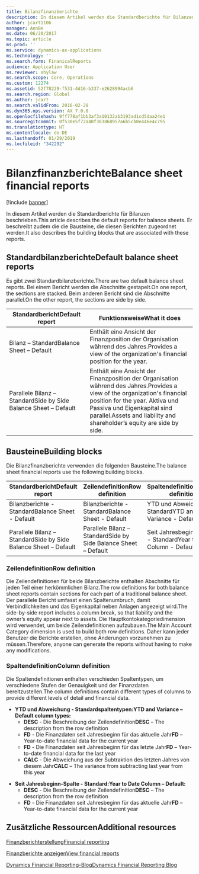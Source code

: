 ```yaml
---
title: Bilanzfinanzberichte
description: In diesem Artikel werden die Standardberichte für Bilanzen beschrieben. Er beschreibt zudem die die Bausteine, die diesen Berichten zugeordnet werden.
author: jcart1106
manager: AnnBe
ms.date: 06/20/2017
ms.topic: article
ms.prod: ''
ms.service: dynamics-ax-applications
ms.technology: ''
ms.search.form: FinanicalReports
audience: Application User
ms.reviewer: shylaw
ms.search.scope: Core, Operations
ms.custom: 12274
ms.assetid: 52f78229-f531-4d16-b337-e2628994acb6
ms.search.region: Global
ms.author: jcart
ms.search.validFrom: 2016-02-28
ms.dyn365.ops.version: AX 7.0.0
ms.openlocfilehash: 9ff778af1bb3af3a10132ab3193ad1cd5daa24e1
ms.sourcegitcommit: 0f530e5f72a40f383868957a6b5cb0e446e4c795
ms.translationtype: HT
ms.contentlocale: de-DE
ms.lasthandoff: 01/29/2019
ms.locfileid: "342292"
---
```

# <a name="balance-sheet-financial-reports"></a><span data-ttu-id="d379b-104">Bilanzfinanzberichte</span><span class="sxs-lookup"><span data-stu-id="d379b-104">Balance sheet financial reports</span></span>

[!include [banner](../includes/banner.md)]

<span data-ttu-id="d379b-105">In diesem Artikel werden die Standardberichte für Bilanzen beschrieben.</span><span class="sxs-lookup"><span data-stu-id="d379b-105">This article describes the default reports for balance sheets.</span></span> <span data-ttu-id="d379b-106">Er beschreibt zudem die die Bausteine, die diesen Berichten zugeordnet werden.</span><span class="sxs-lookup"><span data-stu-id="d379b-106">It also describes the building blocks that are associated with these reports.</span></span> 

<a name="default-balance-sheet-reports"></a><span data-ttu-id="d379b-107">Standardbilanzberichte</span><span class="sxs-lookup"><span data-stu-id="d379b-107">Default balance sheet reports</span></span>
-----------------------------

<span data-ttu-id="d379b-108">Es gibt zwei Standardbilanzberichte.</span><span class="sxs-lookup"><span data-stu-id="d379b-108">There are two default balance sheet reports.</span></span> <span data-ttu-id="d379b-109">Bei einem Bericht werden die Abschnitte gestapelt.</span><span class="sxs-lookup"><span data-stu-id="d379b-109">On one report, the sections are stacked.</span></span> <span data-ttu-id="d379b-110">Beim anderen Bericht sind die Abschnitte parallel.</span><span class="sxs-lookup"><span data-stu-id="d379b-110">On the other report, the sections are side by side.</span></span>

| <span data-ttu-id="d379b-111">Standardbericht</span><span class="sxs-lookup"><span data-stu-id="d379b-111">Default report</span></span>                       | <span data-ttu-id="d379b-112">Funktionsweise</span><span class="sxs-lookup"><span data-stu-id="d379b-112">What it does</span></span>                                                                                                                           |
|--------------------------------------|----------------------------------------------------------------------------------------------------------------------------------------|
| <span data-ttu-id="d379b-113">Bilanz – Standard</span><span class="sxs-lookup"><span data-stu-id="d379b-113">Balance Sheet – Default</span></span>              | <span data-ttu-id="d379b-114">Enthält eine Ansicht der Finanzposition der Organisation während des Jahres.</span><span class="sxs-lookup"><span data-stu-id="d379b-114">Provides a view of the organization's financial position for the year.</span></span>                                                                 |
| <span data-ttu-id="d379b-115">Parallele Bilanz – Standard</span><span class="sxs-lookup"><span data-stu-id="d379b-115">Side by Side Balance Sheet – Default</span></span> | <span data-ttu-id="d379b-116">Enthält eine Ansicht der Finanzposition der Organisation während des Jahres.</span><span class="sxs-lookup"><span data-stu-id="d379b-116">Provides a view of the organization's financial position for the year.</span></span> <span data-ttu-id="d379b-117">Aktiva und Passiva und Eigenkapital sind parallel.</span><span class="sxs-lookup"><span data-stu-id="d379b-117">Assets and liability and shareholder’s equity are side by side.</span></span> |

## <a name="building-blocks"></a><span data-ttu-id="d379b-118">Bausteine</span><span class="sxs-lookup"><span data-stu-id="d379b-118">Building blocks</span></span>
<span data-ttu-id="d379b-119">Die Bilanzfinanzberichte verwenden die folgenden Bausteine.</span><span class="sxs-lookup"><span data-stu-id="d379b-119">The balance sheet financial reports use the following building blocks.</span></span>

| <span data-ttu-id="d379b-120">Standardbericht</span><span class="sxs-lookup"><span data-stu-id="d379b-120">Default report</span></span>                       | <span data-ttu-id="d379b-121">Zeilendefinition</span><span class="sxs-lookup"><span data-stu-id="d379b-121">Row definition</span></span>                       | <span data-ttu-id="d379b-122">Spaltendefinition</span><span class="sxs-lookup"><span data-stu-id="d379b-122">Column definition</span></span>             |
|--------------------------------------|--------------------------------------|-------------------------------|
| <span data-ttu-id="d379b-123">Bilanzberichte - Standard</span><span class="sxs-lookup"><span data-stu-id="d379b-123">Balance Sheet - Default</span></span>              | <span data-ttu-id="d379b-124">Bilanzberichte - Standard</span><span class="sxs-lookup"><span data-stu-id="d379b-124">Balance Sheet - Default</span></span>              | <span data-ttu-id="d379b-125">YTD und Abweichung - Standard</span><span class="sxs-lookup"><span data-stu-id="d379b-125">YTD and Variance - Default</span></span>    |
| <span data-ttu-id="d379b-126">Parallele Bilanz – Standard</span><span class="sxs-lookup"><span data-stu-id="d379b-126">Side by Side Balance Sheet – Default</span></span> | <span data-ttu-id="d379b-127">Parallele Bilanz – Standard</span><span class="sxs-lookup"><span data-stu-id="d379b-127">Side by Side Balance Sheet – Default</span></span> | <span data-ttu-id="d379b-128">Seit Jahresbeginn-Spalte - Standard</span><span class="sxs-lookup"><span data-stu-id="d379b-128">Year to Date Column - Default</span></span> |

### <a name="row-definition"></a><span data-ttu-id="d379b-129">Zeilendefinition</span><span class="sxs-lookup"><span data-stu-id="d379b-129">Row definition</span></span>

<span data-ttu-id="d379b-130">Die Zeilendefinitionen für beide Bilanzberichte enthalten Abschnitte für jeden Teil einer herkömmlichen Bilanz.</span><span class="sxs-lookup"><span data-stu-id="d379b-130">The row definitions for both balance sheet reports contain sections for each part of a traditional balance sheet.</span></span> <span data-ttu-id="d379b-131">Der parallele Bericht umfasst einen Spaltenumbruch, damit Verbindlichkeiten und das Eigenkapital neben Anlagen angezeigt wird.</span><span class="sxs-lookup"><span data-stu-id="d379b-131">The side-by-side report includes a column break, so that liability and the owner’s equity appear next to assets.</span></span> <span data-ttu-id="d379b-132">Die Hauptkontokategoriedimension wird verwendet, um beide Zeilendefinitionen aufzubauen.</span><span class="sxs-lookup"><span data-stu-id="d379b-132">The Main Account Category dimension is used to build both row definitions.</span></span> <span data-ttu-id="d379b-133">Daher kann jeder Benutzer die Berichte erstellen, ohne Änderungen vorzunehmen zu müssen.</span><span class="sxs-lookup"><span data-stu-id="d379b-133">Therefore, anyone can generate the reports without having to make any modifications.</span></span>

### <a name="column-definition"></a><span data-ttu-id="d379b-134">Spaltendefinition</span><span class="sxs-lookup"><span data-stu-id="d379b-134">Column definition</span></span>

<span data-ttu-id="d379b-135">Die Spaltendefinitionen enthalten verschieden Spaltentypen, um verschiedene Stufen der Genauigkeit und der Finanzdaten bereitzustellen.</span><span class="sxs-lookup"><span data-stu-id="d379b-135">The column definitions contain different types of columns to provide different levels of detail and financial data.</span></span>

-   <span data-ttu-id="d379b-136">**YTD und Abweichung - Standardspaltentypen:**</span><span class="sxs-lookup"><span data-stu-id="d379b-136">**YTD and Variance – Default column types:**</span></span>
    -   <span data-ttu-id="d379b-137">**DESC** - Die Beschreibung der Zeilendefinition</span><span class="sxs-lookup"><span data-stu-id="d379b-137">**DESC** – The description from the row definition</span></span>
    -   <span data-ttu-id="d379b-138">**FD** - Die Finanzdaten seit Jahresbeginn für das aktuelle Jahr</span><span class="sxs-lookup"><span data-stu-id="d379b-138">**FD** – Year-to-date financial data for the current year</span></span>
    -   <span data-ttu-id="d379b-139">**FD** - Die Finanzdaten seit Jahresbeginn für das letzte Jahr</span><span class="sxs-lookup"><span data-stu-id="d379b-139">**FD** – Year-to-date financial data for the last year</span></span>
    -   <span data-ttu-id="d379b-140">**CALC** - Die Abweichung aus der Subtraktion des letzten Jahres von diesem Jahr</span><span class="sxs-lookup"><span data-stu-id="d379b-140">**CALC** – The variance from subtracting last year from this year</span></span>

<!-- -->

-   <span data-ttu-id="d379b-141">**Seit Jahresbeginn-Spalte - Standard:**</span><span class="sxs-lookup"><span data-stu-id="d379b-141">**Year to Date Column – Default:**</span></span>
    -   <span data-ttu-id="d379b-142">**DESC** - Die Beschreibung der Zeilendefinition</span><span class="sxs-lookup"><span data-stu-id="d379b-142">**DESC** – The description from the row definition</span></span>
    -   <span data-ttu-id="d379b-143">**FD** - Die Finanzdaten seit Jahresbeginn für das aktuelle Jahr</span><span class="sxs-lookup"><span data-stu-id="d379b-143">**FD** – Year-to-date financial data for the current year</span></span>



<a name="additional-resources"></a><span data-ttu-id="d379b-144">Zusätzliche Ressourcen</span><span class="sxs-lookup"><span data-stu-id="d379b-144">Additional resources</span></span>
--------

[<span data-ttu-id="d379b-145">Finanzberichterstellung</span><span class="sxs-lookup"><span data-stu-id="d379b-145">Financial reporting</span></span>](financial-reporting-getting-started.md)

[<span data-ttu-id="d379b-146">Finanzberichte anzeigen</span><span class="sxs-lookup"><span data-stu-id="d379b-146">View financial reports</span></span>](view-financial-reports.md)

[<span data-ttu-id="d379b-147">Dynamics Financial Reporting-Blog</span><span class="sxs-lookup"><span data-stu-id="d379b-147">Dynamics Financial Reporting Blog</span></span>](http://blogs.msdn.com/b/dynamics_financial_reporting/)



